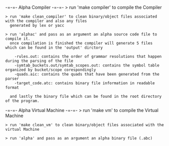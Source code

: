 -=-=- Alpha Compiler -=-=- 
    > run 'make compiler' to compile the Compiler
    
    > run 'make clean_compiler' to clean binary/object files associated with the compiler and also any files
      generated by lex or yacc
    
    > run 'alphac' and pass as an argument an alpha source code file to compile it.
      once compilation is finished the compiler will generate 5 files which can be found in the 'output' dirctory

        -rules.out: contains the order of grammar resolutions that happen during the parsing of the file
        -symtab_buckets.out/symtab_scopes.out: contains the symbol table organized by bucket/scope corespondingly
        -quads.aic: contains the quads that have been generated from the parser
        -target_code.atc: contains binary file information in readable format

      and lastly the binary file which can be found in the root directory of the program.

-=-=- Alpha Virtual Machine -=-=- 
    > run 'make vm' to compile the Virtual Machine

    > run 'make clean_vm' to clean binary/object files associated with the virtual Machine

    > run 'alpha' and pass as an argument an alpha binary file (.abc)
